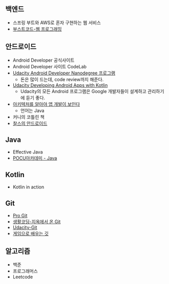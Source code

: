 ## 백엔드
- 스프링 부트와 AWS로 혼자 구현하는 웹 서비스
- [부스트코드-웹 프로그래밍](https://www.edwith.org/boostcourse-web)

## 안드로이드
- Android Developer 공식사이트
- Android Developer 사이트 CodeLab
- [Udacity Android Developer Nanodegree 프로그램](https://www.udacity.com/course/android-developer-nanodegree-by-google--nd801)
  * 돈은 많이 드는데, code review까지 해준다.
- [Udacity Developing Android Apps with Kotlin](https://www.udacity.com/course/developing-android-apps-with-kotlin--ud9012)
  * Udacity의 모든 Android 프로그램은 Google 개발자들이 설계하고 관리하기에 듣기 좋다.
- [아키텍처를 알아야 앱 개발이 보인다](https://ridibooks.com/books/3780000073)
  * 언어는 Java
- 커니의 코틀린 책
- [찰스의 안드로이드](https://www.charlezz.com/)

## Java
- Effective Java
- [POCU아카데미 - Java](https://pocu.academy/ko/Courses/COMP2500)

## Kotlin
- Kotlin in action

## Git
- [Pro Git](https://git-scm.com/book/ko/v2)
- [생활코딩-지옥에서 온 Git](https://opentutorials.org/course/2708)
- [Udacity-Git](https://www.udacity.com/course/version-control-with-git--ud123)
- [게임으로 배우는 깃](https://learngitbranching.js.org/?locale=ko)

## 알고리즘
- 백준
- 프로그래머스
- Leetcode
